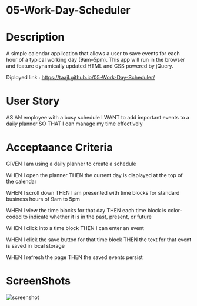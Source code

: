 # 05-Work-Day-Scheduler

# Description 
A simple calendar application that allows a user to save events for each hour of a typical working day (9am–5pm). This app will run in the browser and feature dynamically updated HTML and CSS powered by jQuery.

Diployed link : https://taajl.github.io/05-Work-Day-Scheduler/

# User Story
AS AN employee with a busy schedule
I WANT to add important events to a daily planner
SO THAT I can manage my time effectively


# Acceptaance Criteria
GIVEN I am using a daily planner to create a schedule

WHEN I open the planner
THEN the current day is displayed at the top of the calendar

WHEN I scroll down
THEN I am presented with time blocks for standard business hours of 9am to 5pm

WHEN I view the time blocks for that day
THEN each time block is color-coded to indicate whether it is in the past, present, or future

WHEN I click into a time block
THEN I can enter an event

WHEN I click the save button for that time block
THEN the text for that event is saved in local storage

WHEN I refresh the page
THEN the saved events persist


# ScreenShots 
![screenshot](/Screenshot%202024-04-11%20at%2012.30.54 PM.png)